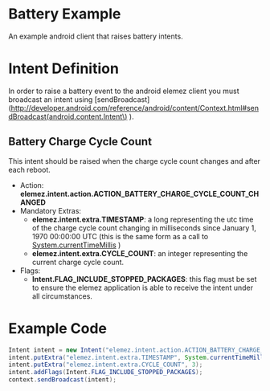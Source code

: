 # Battery Example
An example android client that raises battery intents. 

# Intent Definition
In order to raise a battery event to the android elemez client you must broadcast an intent using [sendBroadcast](http://developer.android.com/reference/android/content/Context.html#sendBroadcast(android.content.Intent\) ). 

## Battery Charge Cycle Count
This intent should be raised when the charge cycle count changes and after each reboot.

* Action: **elemez.intent.action.ACTION_BATTERY_CHARGE_CYCLE_COUNT_CHANGED**
* Mandatory Extras:
  * **elemez.intent.extra.TIMESTAMP**: a long representing the utc time of the charge cycle count changing in milliseconds since January 1, 1970 00:00:00 UTC (this is the same form as a call to [System.currentTimeMillis](http://developer.android.com/reference/java/lang/System.html#currentTimeMillis()) )
  * **elemez.intent.extra.CYCLE_COUNT**: an integer representing the current charge cycle count.
* Flags:
  * **Intent.FLAG_INCLUDE_STOPPED_PACKAGES**: this flag must be set to ensure the elemez application is able to receive the intent under all circumstances.

# Example Code
``` java
Intent intent = new Intent("elemez.intent.action.ACTION_BATTERY_CHARGE_CYCLE_COUNT_CHANGED");
intent.putExtra("elemez.intent.extra.TIMESTAMP", System.currentTimeMillis());
intent.putExtra("elemez.intent.extra.CYCLE_COUNT", 3);
intent.addFlags(Intent.FLAG_INCLUDE_STOPPED_PACKAGES);
context.sendBroadcast(intent);
```        
